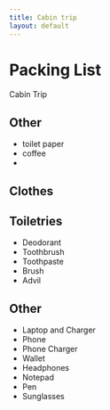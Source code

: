 ```yaml
---
title: Cabin trip
layout: default
---
```


# Packing List

Cabin Trip

## Other

 * toilet paper
 * coffee
 * 

## Clothes


## Toiletries

 * Deodorant
 * Toothbrush
 * Toothpaste
 * Brush
 * Advil

## Other

 * Laptop and Charger
 * Phone
 * Phone Charger
 * Wallet
 * Headphones
 * Notepad
 * Pen
 * Sunglasses

